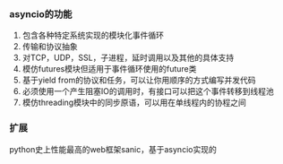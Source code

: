 ### asyncio的功能
1. 包含各种特定系统实现的模块化事件循环
2. 传输和协议抽象
3. 对TCP，UDP，SSL，子进程，延时调用以及其他的具体支持
4. 模仿futures模块但适用于事件循环使用的future类
5. 基于yield from的协议和任务，可以让你用顺序的方式编写并发代码
6. 必须使用一个产生阻塞IO的调用时，有接口可以把这个事件转移到线程池
7. 模仿threading模块中的同步原语，可以用在单线程内的协程之间

### 扩展
python史上性能最高的web框架sanic，基于asyncio实现的
